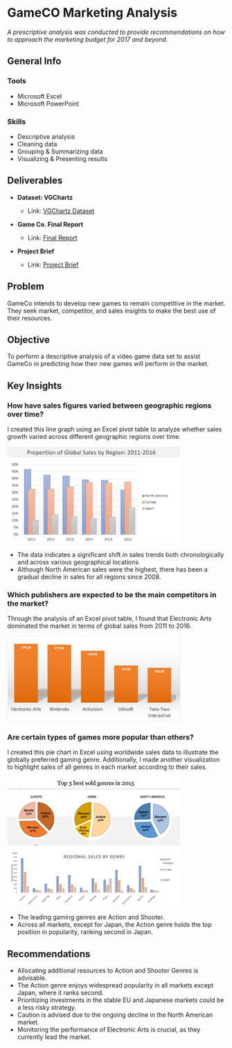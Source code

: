 # GameCO Marketing Analysis

*A prescriptive analysis was conducted to provide recommendations on how to approach the marketing budget for 2017 and beyond.*

## General Info

### Tools
- Microsoft Excel
- Microsoft PowerPoint 

### Skills 
- Descriptive analysis
- Cleaning data 
- Grouping & Summarizing data 
- Visualizing & Presenting results 

## Deliverables

- **Dataset: VGChartz**
  - Link: [VGChartz Dataset](https://images.careerfoundry.com/public/courses/intro-to-data/E1/vgsales.xlsx)

- **Game Co. Final Report**
  - Link: [Final Report](https://drive.google.com/file/d/1ZMf_NfHgr50un8KHTLnMVT91yQC710yI/view?usp=share_link)

- **Project Brief**
  - Link: [Project Brief](https://drive.google.com/file/d/1-HY_F6zfRMm09vgA6tjcT6VL8RwTUZeq/view?usp=share_link)

## Problem

GameCo intends to develop new games to remain competitive in the market. They seek market, competitor, and sales insights to make the best use of their resources.

## Objective

To perform a descriptive analysis of a video game data set to assist GameCo in predicting how their new games will perform in the market.


## Key Insights

### How have sales figures varied between geographic regions over time?

I created this line graph using an Excel pivot table to analyze whether sales growth varied across different geographic regions over time.

<img src="https://github.com/LiliiaVerbenko/GameCO-Marketing-Analysis/blob/main/image/GameCO%201.jpg" width="400">

- The data indicates a significant shift in sales trends both chronologically and across various geographical locations.
- Although North American sales were the highest, there has been a gradual decline in sales for all regions since 2008.
  

### Which publishers are expected to be the main competitors in the market?

Through the analysis of an Excel pivot table, I found that Electronic Arts dominated the market in terms of global sales from 2011 to 2016.

<img src="https://github.com/LiliiaVerbenko/GameCO-Marketing-Analysis/blob/main/image/GameCo%202.jpg" width="400">

### Are certain types of games more popular than others?

I created this pie chart in Excel using worldwide sales data to illustrate the globally preferred gaming genre. Additionally, I made another visualization to highlight sales of all genres in each market according to their sales.

<img src="https://github.com/LiliiaVerbenko/GameCO-Marketing-Analysis/blob/main/image/GameCo%203.jpg" width="400">

<img src="https://github.com/LiliiaVerbenko/GameCO-Marketing-Analysis/blob/main/image/GameCO%204.jpg" width="400">

- The leading gaming genres are Action and Shooter.
- Across all markets, except for Japan, the Action genre holds the top position in popularity, ranking second in Japan.

  

## Recommendations

- Allocating additional resources to Action and Shooter Genres is advisable.
- The Action genre enjoys widespread popularity in all markets except Japan, where it ranks second.
- Prioritizing investments in the stable EU and Japanese markets could be a less risky strategy.
- Caution is advised due to the ongoing decline in the North American market.
- Monitoring the performance of Electronic Arts is crucial, as they currently lead the market.

